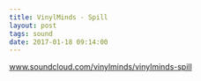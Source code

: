 ```yaml
---
title: VinylMinds - Spill
layout: post
tags: sound
date: 2017-01-18 09:14:00
---
```

<a target="_blank" href="https://www.soundcloud.com/vinylminds/vinylminds-spill">www.soundcloud.com/vinylminds/vinylminds-spill</a>
